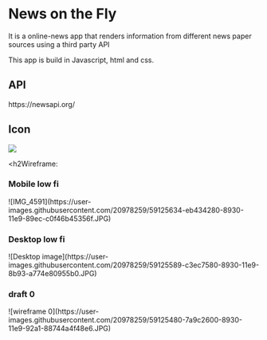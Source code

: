 <h1>News on the Fly</h1>

<p> It is a online-news app that renders information from different news paper sources using a third party API</p>
<text> This app is build in Javascript, html and css. <text>
  
<h2> API </h2>
https://newsapi.org/

<h2> Icon </h2> <img src="https://img.icons8.com/clouds/100/000000/news.png">

<h2Wireframe:</h2>
<h3> Mobile low fi</h3> ![IMG_4591](https://user-images.githubusercontent.com/20978259/59125634-eb434280-8930-11e9-89ec-c0f46b45356f.JPG)

<h3> Desktop low fi</h3>![Desktop image](https://user-images.githubusercontent.com/20978259/59125589-c3ec7580-8930-11e9-8b93-a774e80955b0.JPG)

<h3> draft 0</h3> ![wireframe 0](https://user-images.githubusercontent.com/20978259/59125480-7a9c2600-8930-11e9-92a1-88744a4f48e6.JPG)
